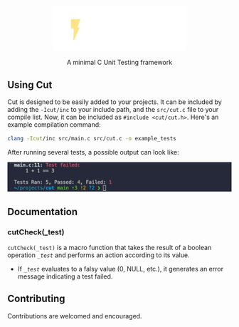 <div align="center">
    <img src="assets/logo.svg" width="300px">
    <p>A minimal C Unit Testing framework</p>
</div>

## Using Cut

Cut is designed to be easily added to your projects. It can be included by adding the `-Icut/inc` to your include path, and the `src/cut.c` file to your compile list. Now, it can be included as `#include <cut/cut.h>`. Here's an example compilation command:

```sh
clang -Icut/inc src/main.c src/cut.c -o example_tests
```

After running several tests, a possible output can look like:

![Example of report output](assets/output.png)

## Documentation

### cutCheck(_test)

`cutCheck(_test)` is a macro function that takes the result of a boolean operation *`_test`* and performs an action according to its value.

- If *`_test`* evaluates to a falsy value (0, NULL, etc.), it generates an error message indicating a test failed.

## Contributing

Contributions are welcomed and encouraged.
